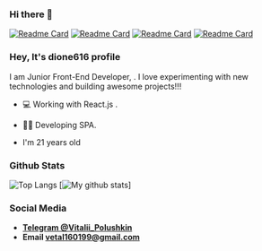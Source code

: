 ### Hi there 👋

<!--
**dione616/dione616** is a ✨ _special_ ✨ repository because its `README.md` (this file) appears on your GitHub profile.
[![ReadMe Card](https://github-readme-stats.vercel.app/api/pin/?username=anuraghazra&repo=github-readme-stats)](https://github.com/anuraghazra/github-readme-stats)

Here are some ideas to get you started:

- 🔭 I’m currently working on ...
- 🌱 I’m currently learning ...
- 👯 I’m looking to collaborate on ...
- 🤔 I’m looking for help with ...
- 💬 Ask me about ...
- 📫 How to reach me: ...
- 😄 Pronouns: ...
- ⚡ Fun fact: ...
-->
[![Readme Card](https://github-readme-stats.vercel.app/api/pin/?username=dione616&repo=thapp-MERN-with-TS-and-Apollo&cache_seconds=86400&theme=synthwave)](https://github.com/dione616/thapp-MERN-with-TS-and-Apollo)
[![Readme Card](https://github-readme-stats.vercel.app/api/pin/?username=dione616&repo=SocialNetwork-React-Redux&cache_seconds=86400&theme=radical)](https://github.com/dione616/SocialNetwork-React-Redux)
[![Readme Card](https://github-readme-stats.vercel.app/api/pin/?username=dione616&repo=FootballApp-with-Stripe-payment&cache_seconds=86400&theme=omni)](https://github.com/dione616/FootballApp-with-Stripe-payment)
[![Readme Card](https://github-readme-stats.vercel.app/api/pin/?username=dione616&repo=Pizza-React-Redux-NextJS&cache_seconds=86400&theme=jolly)](https://github.com/dione616/Pizza-React-Redux-NextJS)



### Hey, It's dione616 profile



I am Junior Front-End Developer, . I love experimenting with new technologies and building awesome projects!!!

- 💻 Working with React.js .

- 👨‍💻 Developing SPA.



 
 <!--### Some interesting facts about me!

  - In mean time, I teach students how to write a code, you can check those are on **[My Facebook](https://www.facebook.com/apiphoom.chuenchompoo.1)**.

  - While Coding, Listening Music and developing useful code. ⭐️

  - Reading Novels, Action and Adventure, Autobiography & Biography, Comics, Detective and Mystery, Fantasy, Historical Fiction, Romance, Sci-Fi, History books(I sometimes watch Japan Anime 🇯🇵 ).

  - Learning Business and getting knowledge about Business Administration Methods is My Night Job.
  -->
  - I'm 21 years old
  
  ### Github Stats
![Top Langs](https://github-readme-stats.vercel.app/api/top-langs/?username=dione616&show_icons=true,prs&cache_seconds=86400&theme=jolly)
[![My github stats](https://github-readme-stats.vercel.app/api?username=dione616&show_icons=true,prs&cache_seconds=86400&theme=jolly)]
### Social Media

- **[Telegram @Vitalii_Polushkin](https://t.me/Vitalii_Polushkin)**
- **Email vetal160199@gmail.com**






